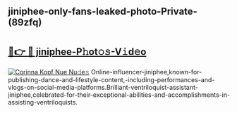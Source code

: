 ## jiniphee-only-fans​-leaked-photo​-Private-(89zfq)


# <h2><a href="https://mediaupload.pro?title=jiniphee&ref=git">🔗👉 🔴 jiniphee-P𝚑ot𝚘𝚜-V𝚒d𝚎o</a></h2>

[![Corinna Kopf Nue Nu𝚍e𝚜](https://i.imgur.com/0qMVB7G.gif)](https://mediaupload.pro?title=jiniphee&ref=git)
Online-influencer-jiniphee,known-for-publishing-dance-and-lifestyle-content,-including-performances-and-vlogs-on-social-media-platforms.Brilliant-ventriloquist-assistant-jiniphee,celebrated-for-their-exceptional-abilities-and-accomplishments-in-assisting-ventriloquists.  